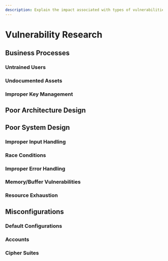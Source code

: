 ```yaml
---
description: Explain the impact associated with types of vulnerabilities.
---
```


# Vulnerability Research

## Business Processes

### Untrained Users

### Undocumented Assets

### Improper Key Management

## Poor Architecture Design

## Poor System Design

### Improper Input Handling

### Race Conditions

### Improper Error Handling

### Memory/Buffer Vulnerabilities

#### 

### Resource Exhaustion

## Misconfigurations

### Default Configurations

### Accounts

### Cipher Suites

### 



